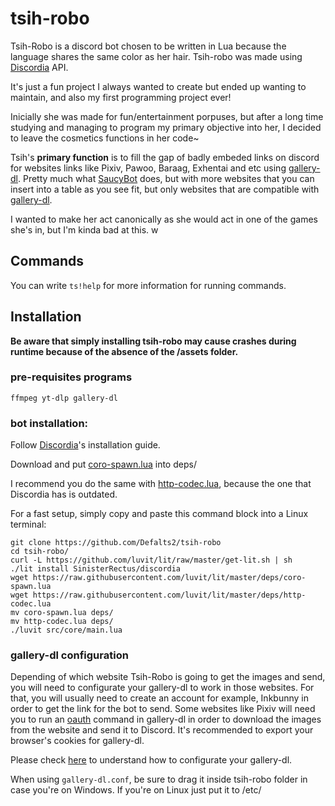 # tsih-robo

Tsih-Robo is a discord bot chosen to be written in Lua because the language shares the same color as her hair. Tsih-robo was made using [Discordia](https://github.com/SinisterRectus/discordia) API.

It's just a fun project I always wanted to create but ended up wanting to maintain, and also my first programming project ever! 

Inicially she was made for fun/entertainment porpuses, but after a long time studying and managing to program my primary objective into her, I decided to leave the cosmetics functions in her code~

Tsih's **primary function** is to fill the gap of badly embeded links on discord for websites links like Pixiv, Pawoo, Baraag, Exhentai and etc using [gallery-dl](https://github.com/mikf/gallery-dl). Pretty much what [SaucyBot](https://github.com/Sn0wCrack/saucybot-discord) does, but with more websites that you can insert into a table as you see fit, but only websites that are compatible with [gallery-dl](https://github.com/mikf/gallery-dl).

I wanted to make her act canonically as she would act in one of the games she's in, but I'm kinda bad at this. w

## Commands

You can write `ts!help` for more information for running commands.

## Installation

**Be aware that simply installing tsih-robo may cause crashes during runtime because of the absence of the /assets folder.**

### pre-requisites programs

`ffmpeg yt-dlp gallery-dl`

### bot installation:

Follow [Discordia](https://github.com/SinisterRectus/discordia)'s installation guide.

Download and put [coro-spawn.lua](https://raw.githubusercontent.com/luvit/lit/master/deps/coro-spawn.lua) into deps/

I recommend you do the same with [http-codec.lua](https://raw.githubusercontent.com/luvit/lit/master/deps/http-codec.lua), because the one that Discordia has is outdated.

For a fast setup, simply copy and paste this command block into a Linux terminal:

```
git clone https://github.com/Defalts2/tsih-robo
cd tsih-robo/
curl -L https://github.com/luvit/lit/raw/master/get-lit.sh | sh
./lit install SinisterRectus/discordia
wget https://raw.githubusercontent.com/luvit/lit/master/deps/coro-spawn.lua
wget https://raw.githubusercontent.com/luvit/lit/master/deps/http-codec.lua
mv coro-spawn.lua deps/
mv http-codec.lua deps/
./luvit src/core/main.lua
```

### gallery-dl configuration

Depending of which website Tsih-Robo is going to get the images and send, you will need to configurate your gallery-dl to work in those websites.
For that, you will usually need to create an account for example, Inkbunny in order to get the link for the bot to send.
Some websites like Pixiv will need you to run an [oauth](https://github.com/mikf/gallery-dl#oauth) command in gallery-dl in order to download the images from the website and send it to Discord.
It's recommended to export your browser's cookies for gallery-dl.

Please check [here](https://github.com/mikf/gallery-dl#configuration) to understand how to configurate your gallery-dl.

When using `gallery-dl.conf`, be sure to drag it inside tsih-robo folder in case you're on Windows. If you're on Linux just put it to /etc/
